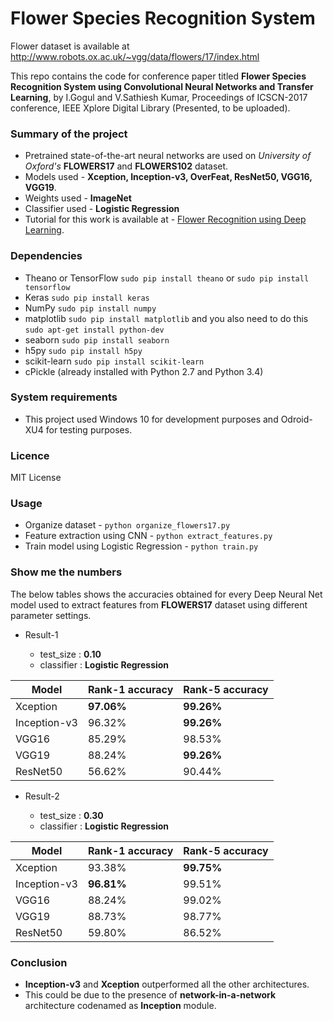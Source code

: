 # Flower Species Recognition System #
Flower dataset is available at  http://www.robots.ox.ac.uk/~vgg/data/flowers/17/index.html

This repo contains the code for conference paper titled **Flower Species Recognition System using Convolutional Neural Networks and Transfer Learning**, by I.Gogul and V.Sathiesh Kumar, Proceedings of ICSCN-2017 conference, IEEE Xplore Digital Library (Presented, to be uploaded).

### Summary of the project ###

* Pretrained state-of-the-art neural networks are used on *University of Oxford's* **FLOWERS17** and **FLOWERS102** dataset.
* Models used     - **Xception, Inception-v3, OverFeat, ResNet50, VGG16, VGG19**.
* Weights used    - **ImageNet**
* Classifier used - **Logistic Regression**
* Tutorial for this work is available at - [Flower Recognition using Deep Learning](https://gogul09.github.io/flower-recognition-deep-learning/).

### Dependencies ###
* Theano or TensorFlow `sudo pip install theano` or `sudo pip install tensorflow`
* Keras `sudo pip install keras`
* NumPy `sudo pip install numpy`
* matplotlib `sudo pip install matplotlib` and you also need to do this `sudo apt-get install python-dev`
* seaborn `sudo pip install seaborn`
* h5py `sudo pip install h5py`
* scikit-learn `sudo pip install scikit-learn`
* cPickle (already installed with Python 2.7 and Python 3.4)

### System requirements
* This project used Windows 10 for development purposes and Odroid-XU4 for testing purposes.

### Licence
MIT License

### Usage ###
* Organize dataset                      - `python organize_flowers17.py`
* Feature extraction using CNN          - `python extract_features.py`
* Train model using Logistic Regression - `python train.py`

### Show me the numbers ###
The below tables shows the accuracies obtained for every Deep Neural Net model used to extract features from **FLOWERS17** dataset using different parameter settings.

* Result-1
  
  * test_size  : **0.10**
  * classifier : **Logistic Regression**
  
| Model        | Rank-1 accuracy | Rank-5 accuracy |
|--------------|-----------------|-----------------|
| Xception     | **97.06%**      | **99.26%**      |
| Inception-v3 | 96.32%          | **99.26%**      |
| VGG16        | 85.29%          | 98.53%          |
| VGG19        | 88.24%          | **99.26%**      |
| ResNet50     | 56.62%          | 90.44%          |

* Result-2
  
  * test_size  : **0.30**
  * classifier : **Logistic Regression**

| Model        | Rank-1 accuracy | Rank-5 accuracy |
|--------------|-----------------|-----------------|
| Xception     | 93.38%          | **99.75%**      |
| Inception-v3 | **96.81%**      | 99.51%          |
| VGG16        | 88.24%          | 99.02%          |
| VGG19        | 88.73%          | 98.77%          |
| ResNet50     | 59.80%          | 86.52%          |

### Conclusion ###
* **Inception-v3** and **Xception** outperformed all the other architectures.
* This could be due to the presence of **network-in-a-network** architecture codenamed as **Inception** module.
